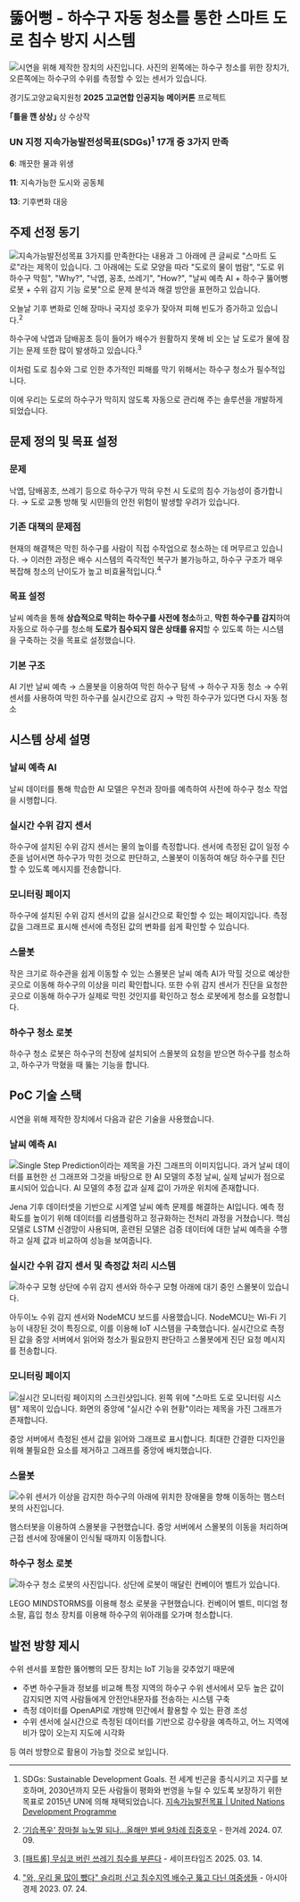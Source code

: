 # 뚫어뻥 - 하수구 자동 청소를 통한 스마트 도로 침수 방지 시스템

![시연을 위해 제작한 장치의 사진입니다. 사진의 왼쪽에는 하수구 청소를 위한 장치가, 오른쪽에는 하수구의 수위를 측정할 수 있는 센서가 있습니다.](README-images/FullView.jpg)

경기도고양교육지원청 **2025 고교연합 인공지능 메이커톤** 프로젝트

**｢틀을 깬 상상｣** 상 수상작

### UN 지정 지속가능발전성목표(SDGs)<sup>1</sup> 17개 중 3가지 만족
**6**: 깨끗한 물과 위생

**11**: 지속가능한 도시와 공동체

**13**: 기후변화 대응

## 주제 선정 동기
![지속가능발전성목표 3가지를 만족한다는 내용과 그 아래에 큰 글씨로 "스마트 도로"라는 제목이 있습니다. 그 아래에는 도로 모양을 따라 "도로의 물이 범람", "도로 위 하수구 막힘", "Why?", "낙엽, 꽁초, 쓰레기", "How?", "날씨 예측 AI + 하수구 뚫어뻥 로봇 + 수위 감지 기능 로봇"으로 문제 분석과 해결 방안을 표현하고 있습니다.](README-images/IdeaBoard.jpg)

오늘날 기후 변화로 인해 장마나 국지성 호우가 잦아져 피해 빈도가 증가하고 있습니다.<sup>2</sup>

하수구에 낙엽과 담배꽁초 등이 들어가 배수가 원활하지 못해 비 오는 날 도로가 물에 잠기는 문제 또한 많이 발생하고 있습니다.<sup>3</sup>

이처럼 도로 침수와 그로 인한 추가적인 피해를 막기 위해서는 하수구 청소가 필수적입니다.

이에 우리는 도로의 하수구가 막히지 않도록 자동으로 관리해 주는 솔루션을 개발하게 되었습니다.

## 문제 정의 및 목표 설정

### 문제
낙엽, 담배꽁초, 쓰레기 등으로 하수구가 막혀 우천 시 도로의 침수 가능성이 증가합니다.
→ 도로 교통 방해 및 시민들의 안전 위험이 발생할 우려가 있습니다.

### 기존 대책의 문제점
현재의 해결책은 막힌 하수구를 사람이 직접 수작업으로 청소하는 데 머무르고 있습니다.
→ 이러한 과정은 배수 시스템의 즉각적인 복구가 불가능하고, 하수구 구조가 매우 복잡해 청소의 난이도가 높고 비효율적입니다.<sup>4</sup>

### 목표 설정
날씨 예측을 통해 **상습적으로 막히는 하수구를 사전에 청소**하고, **막힌 하수구를 감지**하여 자동으로 하수구를 청소해 **도로가 침수되지 않은 상태를 유지**할 수 있도록 하는 시스템을 구축하는 것을 목표로 설정했습니다.

### 기본 구조
AI 기반 날씨 예측 → 스몰봇을 이용하여 막힌 하수구 탐색 → 하수구 자동 청소 → 수위 센서를 사용하여 막힌 하수구를 실시간으로 감지 → 막힌 하수구가 있다면 다시 자동 청소

## 시스템 상세 설명

### 날씨 예측 AI
날씨 데이터를 통해 학습한 AI 모델은 우천과 장마를 예측하여 사전에 하수구 청소 작업을 시행합니다.

### 실시간 수위 감지 센서
하수구에 설치된 수위 감지 센서는 물의 높이를 측정합니다.
센서에 측정된 값이 일정 수준을 넘어서면 하수구가 막힌 것으로 판단하고, 스몰봇이 이동하여 해당 하수구를 진단할 수 있도록 메시지를 전송합니다.

### 모니터링 페이지
하수구에 설치된 수위 감지 센서의 값을 실시간으로 확인할 수 있는 페이지입니다.
측정값을 그래프로 표시해 센서에 측정된 값의 변화를 쉽게 확인할 수 있습니다.

### 스몰봇
작은 크기로 하수관을 쉽게 이동할 수 있는 스몰봇은 날씨 예측 AI가 막힐 것으로 예상한 곳으로 이동해 하수구의 이상을 미리 확인합니다.
또한 수위 감지 센서가 진단을 요청한 곳으로 이동해 하수구가 실제로 막힌 것인지를 확인하고 청소 로봇에게 청소를 요청합니다.

### 하수구 청소 로봇
하수구 청소 로봇은 하수구의 천장에 설치되어 스몰봇의 요청을 받으면 하수구를 청소하고, 하수구가 막혔을 때 뚫는 기능을 합니다.


## PoC 기술 스택

시연을 위해 제작한 장치에서 다음과 같은 기술을 사용했습니다.

### 날씨 예측 AI
![Single Step Prediction이라는 제목을 가진 그래프의 이미지입니다. 과거 날씨 데이터를 표현한 선 그래프와 그것을 바탕으로 한 AI 모델의 추정 날씨, 실제 날씨가 점으로 표시되어 있습니다. AI 모델의 추정 값과 실제 값이 가까운 위치에 존재합니다.](README-images/WeatherAIPrediction.jpg)

Jena 기후 데이터셋을 기반으로 시계열 날씨 예측 문제를 해결하는 AI입니다.
예측 정확도를 높이기 위해 데이터를 리샘플링하고 정규화하는 전처리 과정을 거쳤습니다.
핵심 모델로 LSTM 신경망이 사용되며, 훈련된 모델은 검증 데이터에 대한 날씨 예측을 수행하고 실제 값과 비교하여 성능을 보여줍니다.

### 실시간 수위 감지 센서 및 측정값 처리 시스템
![하수구 모형 상단에 수위 감지 센서와 하수구 모형 아래에 대기 중인 스몰봇이 있습니다.](README-images/WaterLevelHamster.jpg)

아두이노 수위 감지 센서와 NodeMCU 보드를 사용했습니다. NodeMCU는 Wi-Fi 기능이 내장된 것이 특징으로, 이를 이용해 IoT 시스템을 구축했습니다.
실시간으로 측정된 값을 중앙 서버에서 읽어와 청소가 필요한지 판단하고 스몰봇에게 진단 요청 메시지를 전송합니다.

### 모니터링 페이지
![실시간 모니터링 페이지의 스크린샷입니다. 왼쪽 위에 "스마트 도로 모니터링 시스템" 제목이 있습니다. 화면의 중앙에 "실시간 수위 현황"이라는 제목을 가진 그래프가 존재합니다.](README-images/LevelWeb.jpg)

중앙 서버에서 측정된 센서 값을 읽어와 그래프로 표시합니다.
최대한 간결한 디자인을 위해 불필요한 요소를 제거하고 그래프를 중앙에 배치했습니다.

### 스몰봇
![수위 센서가 이상을 감지한 하수구의 아래에 위치한 장애물을 향해 이동하는 햄스터봇의 사진입니다.](README-images/HamsterBot.jpg)

햄스터봇을 이용하여 스몰봇을 구현했습니다.
중앙 서버에서 스몰봇의 이동을 처리하며 근접 센서에 장애물이 인식될 때까지 이동합니다.

### 하수구 청소 로봇
![하수구 청소 로봇의 사진입니다. 상단에 로봇이 매달린 컨베이어 벨트가 있습니다.](README-images/Mindstorms.jpg)

LEGO MINDSTORMS를 이용해 청소 로봇을 구현했습니다.
컨베이어 벨트, 미디엄 청소팔, 흡입 청소 장치를 이용해 하수구의 위아래를 오가며 청소합니다.

## 발전 방향 제시
수위 센서를 포함한 뚫어뻥의 모든 장치는 IoT 기능을 갖추었기 때문에
* 주변 하수구들과 정보를 비교해 특정 지역의 하수구 수위 센서에서 모두 높은 값이 감지되면 지역 사람들에게 안전안내문자를 전송하는 시스템 구축
* 측정 데이터를 OpenAPI로 개방해 민간에서 활용할 수 있는 환경 조성
* 수위 센서에 실시간으로 측정된 데이터를 기반으로 강수량을 예측하고, 어느 지역에 비가 많이 오는지 지도에 시각화

등 여러 방향으로 활용이 가능할 것으로 보입니다.

---

1. SDGs: Sustainable Development Goals. 전 세계 빈곤을 종식시키고 지구를 보호하며, 2030년까지 모든 사람들이 평화와 번영을 누릴 수 있도록 보장하기 위한 목표로 2015년 UN에 의해 채택되었습니다. [지속가능발전목표 | United Nations Development Programme](https://www.undp.org/ko/policy-centre/seoul/sustainable-development-goals)

2. [‘기습폭우’ 장마철 뉴노멀 되나…올해만 벌써 9차례 집중호우](https://www.hani.co.kr/arti/society/environment/1148398.html) - 한겨레 2024. 07. 09.

3. [[패트롤] 무심코 버린 쓰레기 침수를 부른다](https://www.safetimes.co.kr/news/articleView.html?idxno=226798) - 세이프타임즈 2025. 03. 14.

4. ["와, 우리 물 많이 뺐다" 슬리퍼 신고 침수지역 배수구 뚫고 다닌 여중생들](https://www.safetimes.co.kr/news/articleView.html?idxno=226798) - 아시아경제 2023. 07. 24.